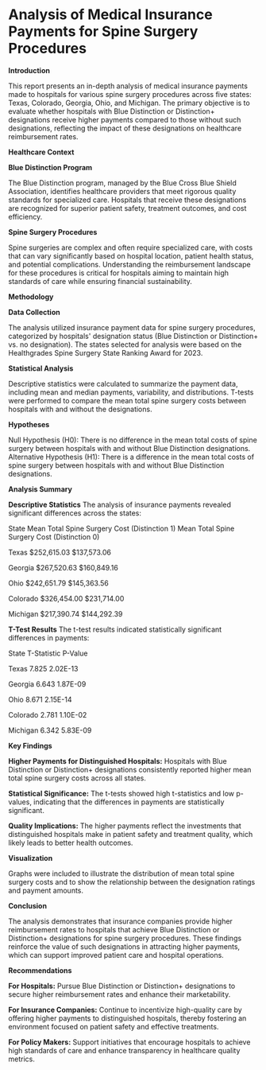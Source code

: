 # **Analysis of Medical Insurance Payments for Spine Surgery Procedures**

**Introduction**

This report presents an in-depth analysis of medical insurance payments made to hospitals for various spine surgery procedures across five states: Texas, Colorado, Georgia, Ohio, and Michigan. The primary objective is to evaluate whether hospitals with Blue Distinction or Distinction+ designations receive higher payments compared to those without such designations, reflecting the impact of these designations on healthcare reimbursement rates.

**Healthcare Context**

**Blue Distinction Program**

The Blue Distinction program, managed by the Blue Cross Blue Shield Association, identifies healthcare providers that meet rigorous quality standards for specialized care. Hospitals that receive these designations are recognized for superior patient safety, treatment outcomes, and cost efficiency.

**Spine Surgery Procedures**

Spine surgeries are complex and often require specialized care, with costs that can vary significantly based on hospital location, patient health status, and potential complications. Understanding the reimbursement landscape for these procedures is critical for hospitals aiming to maintain high standards of care while ensuring financial sustainability.

**Methodology**

**Data Collection**

The analysis utilized insurance payment data for spine surgery procedures, categorized by hospitals' designation status (Blue Distinction or Distinction+ vs. no designation). The states selected for analysis were based on the Healthgrades Spine Surgery State Ranking Award for 2023.

**Statistical Analysis**

Descriptive statistics were calculated to summarize the payment data, including mean and median payments, variability, and distributions. T-tests were performed to compare the mean total spine surgery costs between hospitals with and without the designations.

**Hypotheses**

Null Hypothesis (H0): There is no difference in the mean total costs of spine surgery between hospitals with and without Blue Distinction designations.
Alternative Hypothesis (H1): There is a difference in the mean total costs of spine surgery between hospitals with and without Blue Distinction designations.

**Analysis Summary**

**Descriptive Statistics**
The analysis of insurance payments revealed significant differences across the states:

State	    Mean Total Spine Surgery Cost (Distinction 1)	  Mean Total Spine Surgery Cost (Distinction 0)

Texas	    $252,615.03	                                    $137,573.06

Georgia	  $267,520.63	                                    $160,849.16

Ohio	    $242,651.79	                                    $145,363.56

Colorado	$326,454.00	                                    $231,714.00

Michigan	$217,390.74	                                    $144,292.39

**T-Test Results**
The t-test results indicated statistically significant differences in payments:

State	      T-Statistic	    P-Value

Texas	      7.825	          2.02E-13

Georgia	    6.643	          1.87E-09

Ohio	      8.671	          2.15E-14

Colorado	  2.781	          1.10E-02

Michigan	  6.342	          5.83E-09

**Key Findings**

**Higher Payments for Distinguished Hospitals:** Hospitals with Blue Distinction or Distinction+ designations consistently reported higher mean total spine surgery costs across all states.

**Statistical Significance:** The t-tests showed high t-statistics and low p-values, indicating that the differences in payments are statistically significant.

**Quality Implications:** The higher payments reflect the investments that distinguished hospitals make in patient safety and treatment quality, which likely leads to better health outcomes.

**Visualization**

Graphs were included to illustrate the distribution of mean total spine surgery costs and to show the relationship between the designation ratings and payment amounts.

**Conclusion**

The analysis demonstrates that insurance companies provide higher reimbursement rates to hospitals that achieve Blue Distinction or Distinction+ designations for spine surgery procedures. These findings reinforce the value of such designations in attracting higher payments, which can support improved patient care and hospital operations.

**Recommendations**

**For Hospitals:** Pursue Blue Distinction or Distinction+ designations to secure higher reimbursement rates and enhance their marketability.

**For Insurance Companies:** Continue to incentivize high-quality care by offering higher payments to distinguished hospitals, thereby fostering an environment focused on patient safety and effective treatments.

**For Policy Makers:** Support initiatives that encourage hospitals to achieve high standards of care and enhance transparency in healthcare quality metrics.
